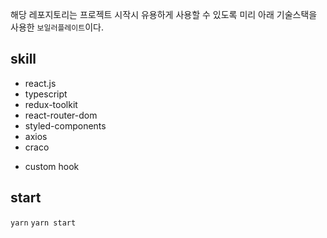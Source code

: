 해당 레포지토리는 프로젝트 시작시 유용하게 사용할 수 있도록 미리 
아래 기술스택을 사용한 `보일러플레이트`이다.

## skill
- react.js
- typescript
- redux-toolkit
- react-router-dom
- styled-components
- axios
- craco
+ custom hook

## start
`yarn`
`yarn start`
